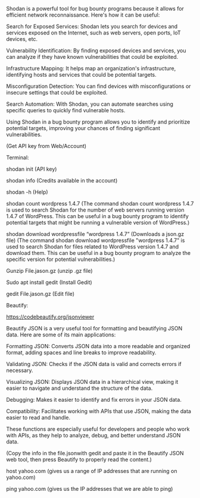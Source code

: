 Shodan is a powerful tool for bug bounty programs because it allows for efficient network reconnaissance. Here's how it can be useful:

Search for Exposed Services: Shodan lets you search for devices and services exposed on the Internet, such as web servers, open ports, IoT devices, etc.

Vulnerability Identification: By finding exposed devices and services, you can analyze if they have known vulnerabilities that could be exploited.

Infrastructure Mapping: It helps map an organization's infrastructure, identifying hosts and services that could be potential targets.

Misconfiguration Detection: You can find devices with misconfigurations or insecure settings that could be exploited.

Search Automation: With Shodan, you can automate searches using specific queries to quickly find vulnerable hosts.

Using Shodan in a bug bounty program allows you to identify and prioritize potential targets, improving your chances of finding significant vulnerabilities.

(Get API key from Web/Account)

Terminal:

shodan init (API key)

shodan info (Credits available in the account)

shodan -h (Help)

shodan count wordpress 1.4.7 
(The command shodan count wordpress 1.4.7 is used to search Shodan for the number of web servers running version 1.4.7 of WordPress. This can be useful in a bug bounty program to identify potential targets that might be running a vulnerable version of WordPress.)

shodan download wordpressfile “wordpress 1.4.7” (Downloads a json.gz file)
(The command shodan download wordpressfile "wordpress 1.4.7" is used to search Shodan for files related to WordPress version 1.4.7 and download them. This can be useful in a bug bounty program to analyze the specific version for potential vulnerabilities.)

Gunzip File.jason.gz (unzip .gz file)

Sudo apt install gedit (Install Gedit)

gedit File.jason.gz (Edit file)

Beautify:

https://codebeautify.org/jsonviewer

Beautify JSON is a very useful tool for formatting and beautifying JSON data. Here are some of its main applications:

Formatting JSON: Converts JSON data into a more readable and organized format, adding spaces and line breaks to improve readability.

Validating JSON: Checks if the JSON data is valid and corrects errors if necessary.

Visualizing JSON: Displays JSON data in a hierarchical view, making it easier to navigate and understand the structure of the data.

Debugging: Makes it easier to identify and fix errors in your JSON data.

Compatibility: Facilitates working with APIs that use JSON, making the data easier to read and handle.

These functions are especially useful for developers and people who work with APIs, as they help to analyze, debug, and better understand JSON data.

(Copy the info in the file.jsonwith gedit and paste it in the Beautify JSON web tool, then press Beautify to properly read the content.) 

host yahoo.com (gives us a range of IP addresses that are running on yahoo.com) 

ping yahoo.com (gives us the IP addresses that we are able to ping)
